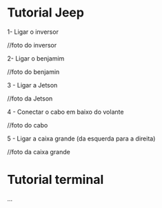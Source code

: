 # Tutorial Jeep
1- Ligar o inversor

//foto do inversor

2- Ligar o benjamim

//foto do benjamin

3 - Ligar a Jetson

//foto da Jetson

4 - Conectar o cabo em baixo do volante

//foto do cabo

5 - Ligar a caixa grande (da esquerda para a direita)

//foto da caixa grande

# Tutorial terminal

...
